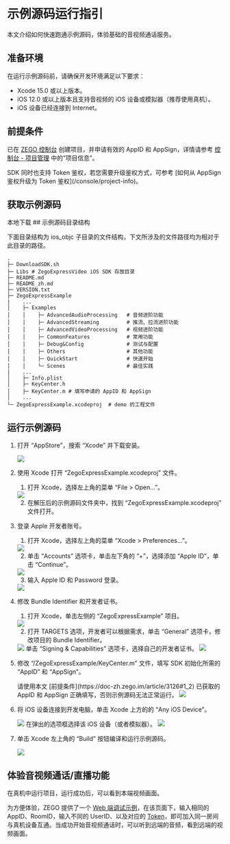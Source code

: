 # 示例源码运行指引


本文介绍如何快速跑通示例源码，体验基础的音视频通话服务。


## 准备环境

在运行示例源码前，请确保开发环境满足以下要求：

* Xcode 15.0 或以上版本。
* iOS 12.0 或以上版本且支持音视频的 iOS 设备或模拟器（推荐使用真机）。
* iOS 设备已经连接到 Internet。

## 前提条件

已在 [ZEGO 控制台](https://console.zego.im) 创建项目，并申请有效的 AppID 和 AppSign，详情请参考 [控制台 - 项目管理](/console/project-info) 中的“项目信息”。

<Warning title="注意">
SDK 同时也支持 Token 鉴权，若您需要升级鉴权方式，可参考 [如何从 AppSign 鉴权升级为 Token 鉴权](/console/project-info)。
</Warning>

## 获取示例源码

<Card title="示例源码" href="https://artifact-demo.zego.im/express/example/video/ios_objc/ZegoExpressDemo_ios_objc.zip" >
本地下载
</Card>
## 示例源码目录结构

下面目录结构为 ios_objc 子目录的文件结构，下文所涉及的文件路径均为相对于此目录的路径。

```tree
.
├─ DownloadSDK.sh
├─ Libs # ZegoExpressVideo iOS SDK 存放目录
├─ README.md
├─ README_zh.md
├─ VERSION.txt
├─ ZegoExpressExample
|    ...
│    ├─ Examples
│    │    ├─ AdvancedAudioProcessing   # 音频进阶功能
│    │    ├─ AdvancedStreaming         # 推流、拉流进阶功能
│    │    ├─ AdvancedVideoProcessing   # 视频进阶功能
│    │    ├─ CommonFeatures            # 常用功能
│    │    ├─ Debug&Config              # 测试与配置
│    │    ├─ Others                    # 其他功能
│    │    ├─ QuickStart                # 快速开始
│    │    └─ Scenes                    # 最佳实践
|    ...
│    ├─ Info.plist
│    ├─ KeyCenter.h
│    ├─ KeyCenter.m # 填写申请的 AppID 和 AppSign
│    ...
└─ ZegoExpressExample.xcodeproj  # demo 的工程文件
```

## 运行示例源码

1. 打开 “AppStore”，搜索 “Xcode” 并下载安装。
   <Frame width="512" height="auto" caption=""><img src="https://doc-media.zego.im/sdk-doc/Pics/iOS/ZegoExpressEngine/Common/appstore-xcode.png" /></Frame>

2. 使用 Xcode 打开 “ZegoExpressExample.xcodeproj” 文件。

    1. 打开 Xcode，选择左上角的菜单 “File > Open...”。
   <Frame width="512" height="auto" caption=""><img src="https://doc-media.zego.im/sdk-doc/Pics/iOS/ZegoExpressEngine/Common/xcode-open-file.png" /></Frame>

    2. 在解压后的示例源码文件夹中，找到 “ZegoExpressExample.xcodeproj” 文件打开。

3. 登录 Apple 开发者账号。

    1. 打开 Xcode，选择左上角的菜单 “Xcode > Preferences...”。
    <Frame width="512" height="auto" caption=""><img src="https://doc-media.zego.im/sdk-doc/Pics/iOS/ZegoExpressEngine/Common/xcode_preferences.png" /></Frame>

    2. 单击 “Accounts” 选项卡，单击左下角的 “+”，选择添加 “Apple ID”，单击 “Continue”。
   <Frame width="512" height="auto" caption=""><img src="https://doc-media.zego.im/sdk-doc/Pics/iOS/ZegoExpressEngine/Common/xcode-account.png" /></Frame>

    3. 输入 Apple ID 和 Password 登录。
   <Frame width="512" height="auto" caption=""><img src="https://doc-media.zego.im/sdk-doc/Pics/iOS/ZegoExpressEngine/Common/xcode-login-apple-id.png" /></Frame>

4. 修改 Bundle Identifier 和开发者证书。

    1. 打开 Xcode，单击左侧的 “ZegoExpressExample” 项目。
   <Frame width="512" height="auto" caption=""><img src="https://doc-media.zego.im/sdk-doc/Pics/iOS/ZegoExpressEngine/Common/xcode_select_project_new.png" /></Frame>

    2. 打开 TARGETS 选项，开发者可以根据需求，单击 “General” 选项卡，修改项目的 Bundle Identifier。
   <Frame width="512" height="auto" caption=""><img src="https://doc-media.zego.im/sdk-doc/Pics/iOS/ZegoExpressEngine/Common/bundle_id.png" /></Frame>
    单击 “Signing & Capabilities” 选项卡，选择自己的开发者证书。
    <Frame width="512" height="auto" caption=""><img src="https://doc-media.zego.im/sdk-doc/Pics/iOS/ZegoExpressEngine/Common/team_signing_new.png" /></Frame>

5. 修改 “/ZegoExpressExample/KeyCenter.m” 文件，填写 SDK 初始化所需的 “AppID” 和 “AppSign”。

    <Warning title="注意">
    请使用本文 [前提条件](https://doc-zh.zego.im/article/3126#1_2) 已获取的 AppID 和 AppSign 正确填写，否则示例源码无法正常运行。
    </Warning>

    <Frame width="512" height="auto" caption=""><img src="https://doc-media.zego.im/sdk-doc/Pics/QuickStart/sample_code/sample_code_ios.png" /></Frame>

6. 将 iOS 设备连接到开发电脑，单击 Xcode 上方的的 “Any iOS Device”。
    <Frame width="512" height="auto" caption=""><img src="https://doc-media.zego.im/sdk-doc/Pics/iOS/ZegoExpressEngine/Common/xcode_select_device_new.png" /></Frame>
    在弹出的选项框选择该 iOS 设备（或者模拟器）。
    <Frame width="512" height="auto" caption=""><img src="https://doc-media.zego.im/sdk-doc/Pics/iOS/ZegoExpressEngine/Common/xcode_select_real_device_new.png" /></Frame>

7. 单击 Xcode 左上角的 “Build” 按钮编译和运行示例源码。
    <Frame width="512" height="auto" caption=""><img src="https://doc-media.zego.im/sdk-doc/Pics/iOS/ZegoExpressEngine/Common/build_and_run_new.png" /></Frame>

## 体验音视频通话/直播功能

在真机中运行项目，运行成功后，可以看到本端视频画面。

为方便体验，ZEGO 提供了一个 [Web 端调试示例](https://zegodev.github.io/zego-express-webrtc-sample/assistDev/index.html)，在该页面下，输入相同的 AppID、RoomID，输入不同的 UserID、以及对应的 [Token](/console/development-assistance/temporary-token)，即可加入同一房间与真机设备互通。当成功开始音视频通话时，可以听到远端的音频，看到远端的视频画面。
